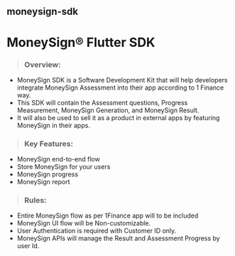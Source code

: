 ## moneysign-sdk

# MoneySign® Flutter SDK

> ### Overview: 
- MoneySign SDK is a Software Development Kit that will help developers integrate MoneySign Assessment into their app according to 1 Finance way.
- This SDK will contain the Assessment questions, Progress Measurement, MoneySign Generation, and MoneySign Result.
- It will also be used to sell it as a product in external apps by featuring MoneySign in their apps. 

> ### Key Features: 
- MoneySign end-to-end flow
- Store MoneySign for your users
- MoneySign progress
- MoneySign report

> ### Rules:
- Entire MoneySign flow as per 1Finance app will to be included
- MoneySign UI flow will be Non-customizable.
- User Authentication is required with Customer ID only.
- MoneySign APIs will manage the Result and Assessment Progress by user Id.

